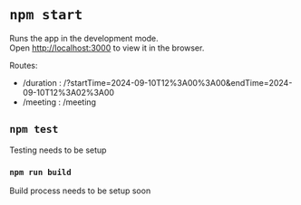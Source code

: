 # `npm start`

Runs the app in the development mode.\
Open [http://localhost:3000](http://localhost:3000) to view it in the browser.

Routes:
- /duration : /?startTime=2024-09-10T12%3A00%3A00&endTime=2024-09-10T12%3A02%3A00
- /meeting : /meeting

## `npm test`

Testing needs to be setup

### `npm run build`

Build process needs to be setup soon
